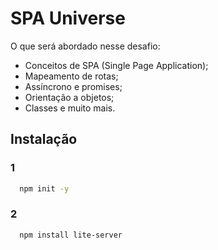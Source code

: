 # SPA Universe

O que será abordado nesse desafio:

- Conceitos de SPA (Single Page Application);
- Mapeamento de rotas;
- Assíncrono e promises;
- Orientação a objetos;
- Classes e muito mais.


## Instalação

### 1
```bash
  npm init -y
```

### 2
```bash
  npm install lite-server
```